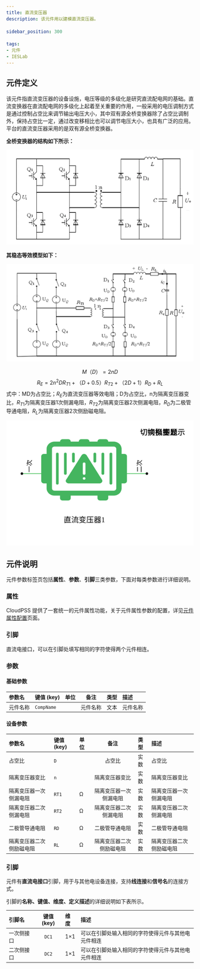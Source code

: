 ```yaml
---
title: 直流变压器
description: 该元件用以建模直流变压器。

sidebar_position: 300

tags: 
- 元件
- IESLab
---
```


## 元件定义

该元件指直流变压器的设备设施，电压等级的多级化是研究直流配电网的基础。直流变换器在直流配电网的多级化上起着至关重要的作用，一般采用的电压调制方式是通过控制占空比来调节输出电压大小，其中双有源全桥变换器除了占空比调制外，保持占空比一定，通过改变移相比也可以调节电压大小，也具有广泛的应用。平台的直流变压器采用的是双有源全桥变换器。

 **全桥变换器的结构如下所示：**

 ![直流变压器 =x200](./IES-GD-DCTransformer-2.png)

**其稳态等效模型如下：**

![直流变压器 =x200](./IES-GD-DCTransformer-1.png )

$$
M{（D）} = 2nD
$$
$$
R_{E} = 2n^{2}DR_{T1} + {（{D + 0.5}）}R_{T2} + {（{2D + 1}）}R_{D} + R_{L}
$$
式中：MD为占空比；$R_E$为直流变压器等效电阻；D为占空比，n为隔离变压器变比，$R_{T1}$为隔离变压器1次侧漏电阻，$R_{T2}$为隔离变压器2次侧漏电阻，$R_D$为二极管导通电阻，$R_L$为隔离变压器2次侧励磁电阻。

![直流变压器](./IES-GD-DCTransformer.svg )

## 元件说明

元件参数标签页包括**属性**、**参数**、**引脚**三类参数，下面对每类参数进行详细说明。

### 属性

CloudPSS 提供了一套统一的元件属性功能，关于元件属性参数的配置，详见[元件属性配置](/docs/docs/software/xstudio/simstudio/basic/moduleEncapsulation/index.md)页面。


### 引脚
直流电接口，可以在引脚处填写相同的字符使得两个元件相连。

### 参数

#### 基础参数

| 参数名 | 键值 (key) | 单位 | 备注 | 类型 | 描述 |
| :--- | :--- | :--- | :--: | :--- | :--- |
| 元件名称 | `CompName` |  | 元件名称 | 文本 | 元件名称 |


#### 设备参数

| 参数名 | 键值 (key) | 单位 | 备注 | 类型 | 描述 |
| :--- | :--- | :--- | :--: | :--- | :--- |
| 占空比 | `D` |  | 占空比 | 实数 | 占空比 |
| 隔离变压器变比 | `n` |  | 隔离变压器变比 | 实数 | 隔离变压器变比|
| 隔离变压器一次侧漏电阻 | `RT1` | Ω | 隔离变压器一次侧漏电阻 | 实数 | 隔离变压器一次侧漏电阻|
| 隔离变压器二次侧漏电阻 | `RT2` | Ω | 隔离变压器二次侧漏电阻 | 实数 | 隔离变压器二次侧漏电阻|
| 二极管导通电阻 | `RD` | Ω | 二极管导通电阻 | 实数 | 二极管导通电阻|
| 隔离变压器二次侧励磁电阻 | `RL` | Ω | 隔离变压器二次侧励磁电阻 | 实数 | 隔离变压器二次侧励磁电阻|

### 引脚

元件有**直流电接口**引脚，用于与其他电设备连接，支持**线连接**和**信号名**的连接方式。

引脚的**名称、键值、维度、定义描述**的详细说明如下表所示。

| 引脚名 | 键值 (key)  | 维度 | 描述 |
| :--- | :--: | :--- | :--- |
| 一次侧接口 | `DC1` | 1×1 | 可以在引脚处输入相同的字符使得元件与其他电元件相连|
| 二次侧接口 | `DC2` | 1×1 | 可以在引脚处输入相同的字符使得元件与其他电元件相连|
